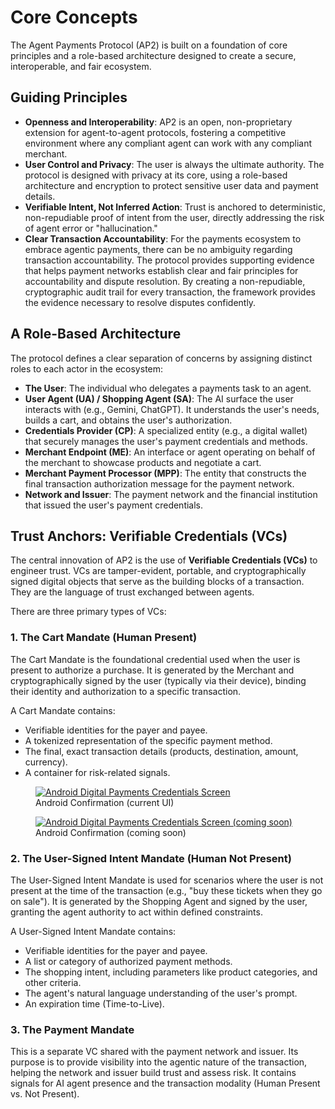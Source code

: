 # Core Concepts

The Agent Payments Protocol (AP2) is built on a foundation of core principles
and a role-based architecture designed to create a secure, interoperable, and
fair ecosystem.

## Guiding Principles

-   **Openness and Interoperability**: AP2 is an open, non-proprietary extension
    for agent-to-agent protocols, fostering a competitive environment where any
    compliant agent can work with any compliant merchant.
-   **User Control and Privacy**: The user is always the ultimate authority. The
    protocol is designed with privacy at its core, using a role-based
    architecture and encryption to protect sensitive user data and payment
    details.
-   **Verifiable Intent, Not Inferred Action**: Trust is anchored to
    deterministic, non-repudiable proof of intent from the user, directly
    addressing the risk of agent error or "hallucination."
-   **Clear Transaction Accountability**: For the payments ecosystem to embrace
    agentic payments, there can be no ambiguity regarding transaction
    accountability. The protocol provides supporting evidence that helps payment
    networks establish clear and fair principles for accountability and dispute
    resolution. By creating a non-repudiable, cryptographic audit trail for
    every transaction, the framework provides the evidence necessary to resolve
    disputes confidently.

## A Role-Based Architecture

The protocol defines a clear separation of concerns by assigning distinct roles
to each actor in the ecosystem:

-   **The User**: The individual who delegates a payments task to an agent.
-   **User Agent (UA) / Shopping Agent (SA)**: The AI surface the user interacts
    with (e.g., Gemini, ChatGPT). It understands the user's needs, builds a
    cart, and obtains the user's authorization.
-   **Credentials Provider (CP)**: A specialized entity (e.g., a digital wallet)
    that securely manages the user's payment credentials and methods.
-   **Merchant Endpoint (ME)**: An interface or agent operating on behalf of the
    merchant to showcase products and negotiate a cart.
-   **Merchant Payment Processor (MPP)**: The entity that constructs the final
    transaction authorization message for the payment network.
-   **Network and Issuer**: The payment network and the financial institution
    that issued the user's payment credentials.

## Trust Anchors: Verifiable Credentials (VCs)

The central innovation of AP2 is the use of **Verifiable Credentials (VCs)** to
engineer trust. VCs are tamper-evident, portable, and cryptographically signed
digital objects that serve as the building blocks of a transaction. They are the
language of trust exchanged between agents.

There are three primary types of VCs:

### 1. The Cart Mandate (Human Present)

The Cart Mandate is the foundational credential used when the user is present to
authorize a purchase. It is generated by the Merchant and cryptographically
signed by the user (typically via their device), binding their identity and
authorization to a specific transaction.

A Cart Mandate contains:

-   Verifiable identities for the payer and payee.
-   A tokenized representation of the specific payment method.
-   The final, exact transaction details (products, destination, amount,
    currency).
-   A container for risk-related signals.

<div class="grid cards">
    <figure markdown="span" class="card thumb">
        <a href="/assets/GMSCoreDPCScreen-legacy.png">
            <img src="/assets/GMSCoreDPCScreen-legacy.png" alt="Android Digital Payments Credentials Screen"/>
        </a>
    <figcaption>Android Confirmation (current UI)</figcaption>
    </figure>
    <figure markdown="span" class="card thumb">
        <a href="/assets/GMSCoreDPCScreen-future.png">
            <img src="/assets/GMSCoreDPCScreen-future.png" alt="Android Digital Payments Credentials Screen (coming soon)"/>
        </a>
        <figcaption>Android Confirmation (coming soon)</figcaption>
    </figure>
</div>

### 2. The User-Signed Intent Mandate (Human Not Present)

The User-Signed Intent Mandate is used for scenarios where the user is not
present at the time of the transaction (e.g., "buy these tickets when they go on
sale"). It is generated by the Shopping Agent and signed by the user, granting
the agent authority to act within defined constraints.

A User-Signed Intent Mandate contains:

-   Verifiable identities for the payer and payee.
-   A list or category of authorized payment methods.
-   The shopping intent, including parameters like product categories, and other
    criteria.
-   The agent's natural language understanding of the user's prompt.
-   An expiration time (Time-to-Live).

### 3. The Payment Mandate

This is a separate VC shared with the payment network and issuer. Its purpose is
to provide visibility into the agentic nature of the transaction, helping the
network and issuer build trust and assess risk. It contains signals for AI agent
presence and the transaction modality (Human Present vs. Not Present).
